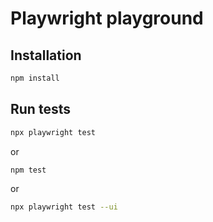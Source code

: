 # Playwright playground
## Installation
```bash
npm install
```
## Run tests
```bash
npx playwright test
```
or
```bash
npm test
```
or
```bash
npx playwright test --ui
```
